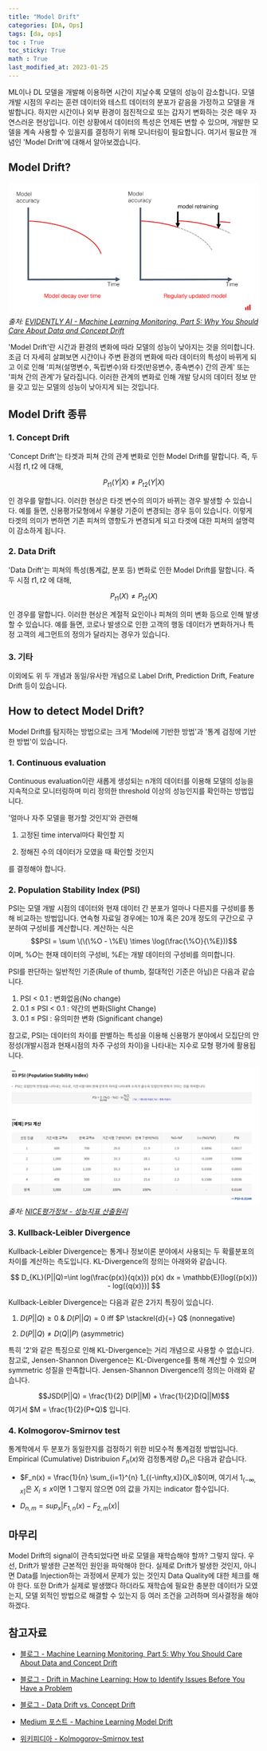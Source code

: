 ```yaml
---
title: "Model Drift"
categories: [DA, Ops]
tags: [da, ops]
toc : True
toc_sticky: True
math : True
last_modified_at: 2023-01-25
---
```


ML이나 DL 모델을 개발해 이용하면 시간이 지날수록 모델의 성능이 감소합니다. 모델 개발 시점의 우리는 훈련 데이터와 테스트 데이터의 분포가 같음을 가정하고 모델을 개발합니다. 하지만 시간이나 외부 환경이 점진적으로 또는 갑자기 변화하는 것은 매우 자연스러운 현상입니다. 이런 상황에서 데이터의 특성은 언제든 변할 수 있으며, 개발한 모델을 계속 사용할 수 있을지를 결정하기 위해 모니터링이 필요합니다. 여기서 필요한 개념인 'Model Drift'에 대해서 알아보겠습니다. 


## Model Drift?

![example of model drift](/assets/img/230125_drift_example.png)
*출처: [EVIDENTLY AI - Machine Learning Monitoring, Part 5: Why You Should Care About Data and Concept Drift](https://www.evidentlyai.com/blog/machine-learning-monitoring-data-and-concept-drift)*

'Model Drift'란 시간과 환경의 변화에 따라 모델의 성능이 낮아지는 것을 의미합니다. 조금 더 자세히 살펴보면 시간이나 주변 환경의 변화에 따라 데이터의 특성이 바뀌게 되고 이로 인해 '피쳐(설명변수, 독립변수)와 타겟(반응변수, 종속변수) 간의 관계' 또는 '피쳐 간의 관계'가 달라집니다. 이러한 관계의 변화로 인해 개발 당시의 데이터 정보 만을 갖고 있는 모델의 성능이 낮아지게 되는 것입니다.

## Model Drift 종류

### 1. Concept Drift
'Concept Drift'는 타겟과 피쳐 간의 관계 변화로 인한 Model Drift를 말합니다. 즉, 두 시점 $t1, t2$ 에 대해,

$$P_{t1}(Y |X) \ne P_{t2}(Y|X)$$

인 경우를 말합니다. 이러한 현상은 타겟 변수의 의미가 바뀌는 경우 발생할 수 있습니다. 예를 들면, 신용평가모형에서 우불량 기준이 변경되는 경우 등이 있습니다. 이렇게 타겟의 의미가 변하면 기존 피쳐의 영향도가 변경되게 되고 타겟에 대한 피쳐의 설명력이 감소하게 됩니다.

### 2. Data Drift
'Data Drift'는 피쳐의 특성(통계값, 분포 등) 변화로 인한 Model Drift를 말합니다. 즉 두 시점 $t1, t2$ 에 대해,

$$P_{t1}(X) \ne P_{t2}(X)$$

인 경우를 말합니다. 이러한 현상은 계절적 요인이나 피쳐의 의미 변화 등으로 인해 발생할 수 있습니다. 예를 들면, 코로나 발생으로 인한 고객의 행동 데이터가 변화하거나 특정 고객의 세그먼트의 정의가 달라지는 경우가 있습니다.


### 3. 기타 
이외에도 위 두 개념과 동일/유사한 개념으로 Label Drift, Prediction Drift, Feature Drift 등이 있습니다.


## How to detect Model Drift?
Model Drift를 탐지하는 방법으로는 크게 'Model에 기반한 방법'과 '통계 검정에 기반한 방법'이 있습니다. 

### 1. Continuous evaluation
Continuous evaluation이란 새롭게 생성되는 n개의 데이터를 이용해 모델의 성능을 지속적으로 모니터링하며 미리 정의한 threshold 이상의 성능인지를 확인하는 방법입니다.

'얼마나 자주 모델을 평가할 것인지'와 관련해 

1) 고정된 time interval마다 확인할 지    

2) 정해진 수의 데이터가 모였을 때 확인할 것인지   

를 결정해야 합니다.

### 2. Population Stability Index (PSI)
PSI는 모델 개발 시점의 데이터와 현재 데이터 간 분포가 얼마나 다른지를 구성비를 통해 비교하는 방법입니다. 
연속형 자료일 경우에는 10개 혹은 20개 정도의 구간으로 구분하여 구성비를 계산합니다. 
계산하는 식은 $$PSI = \sum \(\(\%O - \%E\) \times \log(\frac{\%O}{\%E}))$$ 이며, $\%O$는 현재 데이터의 구성비, $\%E$는 개발 데이터의 구성비를 의미합니다. 

PSI를 판단하는 일반적인 기준(Rule of thumb, 절대적인 기준은 아님)은 다음과 같습니다.

1. PSI $\lt$ 0.1 : 변화없음(No change)
2. 0.1 $\le$ PSI $\lt$ 0.1 : 약간의 변화(Slight Change)
3. 0.1 $\le$ PSI : 유의미한 변화 (Significant change)

참고로, PSI는 데이터의 차이를 판별하는 특성을 이용해 신용평가 분야에서 모집단의 안정성(개발시점과 현재시점의 차주 구성의 차이)을 나타내는 지수로 모형 평가에 활용됩니다. 

![example of psi](/assets/img/230125_drift_psi.png)
*출처: [NICE평가정보 - 성능지표 산출원리](https://www.niceinfo.co.kr/creditrating/bi_score_4.nice)*

<!-- ![Picture title](230121_model_drift_psi.png) -->

### 3. Kullback-Leibler Divergence
Kullback-Leibler Divergence는 통계나 정보이론 분야에서 사용되는 두 확률분포의 차이를 계산하는 측도입니다. KL-Divergence의 정의는 아래와와 같습니다.

$$ D_{KL}(P||Q)=\int log(\frac{p(x)}{q(x)}) p(x) dx = \mathbb{E}[log({p(x)}) - log({q(x)})] $$ 

Kullback-Leibler Divergence는 다음과 같은 2가지 특징이 있습니다.

1. $D(P||Q) \ge 0$ & $D(P||Q) = 0$ iff $P \stackrel{d}{=} Q$ (nonnegative)   

2. $D(P||Q) \ne D(Q||P)$ (asymmetric)   

특히 '2'와 같은 특징으로 인해 KL-Divergence는 거리 개념으로 사용할 수 없습니다. 참고로, Jensen-Shannon Divergence는 KL-Divergence를 통해 계산할 수 있으며 symmetric 성질을 만족합니다. Jensen-Shannon Divergence의 정의는 아래와 같습니다.

$$JSD(P||Q) = \frac{1}{2} D(P||M) + \frac{1}{2}D(Q||M)$$ 
여기서 $M = \frac{1}{2}(P+Q)$ 입니다.

### 4. Kolmogorov-Smirnov test
통계학에서 두 분포가 동일한지를 검정하기 위한 비모수적 통계검정 방법입니다. Empirical (Cumulative) Distribuion $F_n(x)$와 검정통계량 $D_n$은 다음과 같습니다.
- $F_n(x) = \frac{1}{n} \sum_{i=1}^{n} 1_{(-\infty,x]}(X_i)$이며, 여기서 $1_{(-\infty,x]}$은 $X_i \le x$이면 1 그렇지 않으면 0의 값을 가지는 indicator 함수입니다.

- $D_{n,m} = sup_{x}|F_{1,n}(x) - F_{2,m}(x)|$

## 마무리
Model Drift의 signal이 관측되었다면 바로 모델을 재학습해야 할까? 그렇지 않다. 우선, Drift가 발생한 근본적인 원인을 파악해야 한다. 실제로 Drift가 발생한 것인지, 아니면 Data를 Injection하는 과정에서 문제가 있는 것인지 Data Quality에 대한 체크를 해야 한다. 또한 Drift가 실제로 발생했다 하더라도 재학습에 필요한 충분한 데이터가 모였는지, 모델 외적인 방법으로 해결할 수 있는지 등 여러 조건을 고려하며 의사결정을 해야 하겠다.



## 참고자료

- [블로그 - Machine Learning Monitoring, Part 5: Why You Should Care About Data and Concept Drift](https://www.evidentlyai.com/blog/machine-learning-monitoring-data-and-concept-drift)



- [블로그 - Drift in Machine Learning: How to Identify Issues Before You Have a Problem](https://www.fiddler.ai/blog/drift-in-machine-learning-how-to-identify-issues-before-you-have-a-problem)

- [블로그 - Data Drift vs. Concept Drift](https://deepchecks.com/data-drift-vs-concept-drift-what-are-the-main-differences/)


- [Medium 포스트 - Machine Learning Model Drift](https://towardsdatascience.com/machine-learning-model-drift-9cc43ad530d6)

- [위키피디아 - Kolmogorov–Smirnov test](https://en.wikipedia.org/wiki/Kolmogorov%E2%80%93Smirnov_test)





